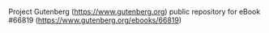 Project Gutenberg (https://www.gutenberg.org) public repository for
eBook #66819 (https://www.gutenberg.org/ebooks/66819)

